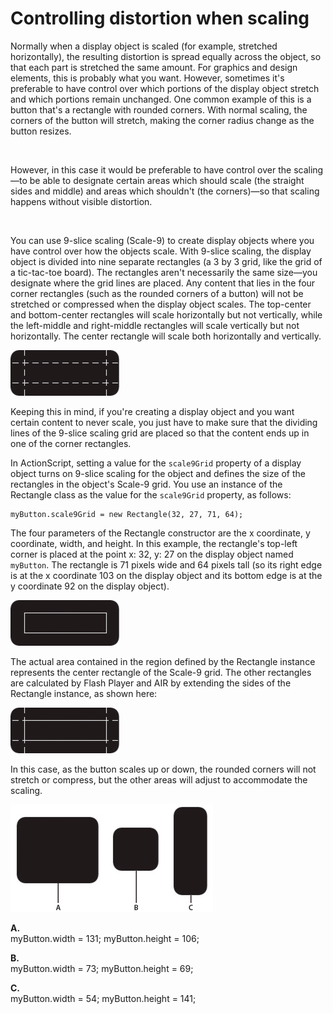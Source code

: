 # Controlling distortion when scaling

Normally when a display object is scaled (for example, stretched horizontally),
the resulting distortion is spread equally across the object, so that each part
is stretched the same amount. For graphics and design elements, this is probably
what you want. However, sometimes it's preferable to have control over which
portions of the display object stretch and which portions remain unchanged. One
common example of this is a button that's a rectangle with rounded corners. With
normal scaling, the corners of the button will stretch, making the corner radius
change as the button resizes.

![<Scaling distortion on a button with rounded
corners>](../../img/dp_9-slice-scale-wrong.png)

However, in this case it would be preferable to have control over the scaling—to
be able to designate certain areas which should scale (the straight sides and
middle) and areas which shouldn't (the corners)—so that scaling happens without
visible distortion.

![<Button scaled without
distortion>](../../img/dp_9-slice-scale-right.png)

You can use 9-slice scaling (Scale-9) to create display objects where you have
control over how the objects scale. With 9-slice scaling, the display object is
divided into nine separate rectangles (a 3 by 3 grid, like the grid of a
tic-tac-toe board). The rectangles aren't necessarily the same size—you
designate where the grid lines are placed. Any content that lies in the four
corner rectangles (such as the rounded corners of a button) will not be
stretched or compressed when the display object scales. The top-center and
bottom-center rectangles will scale horizontally but not vertically, while the
left-middle and right-middle rectangles will scale vertically but not
horizontally. The center rectangle will scale both horizontally and vertically.

![<9-slice scaling grid>](../../img/dp_9-slice-scale-grid.png)

Keeping this in mind, if you're creating a display object and you want certain
content to never scale, you just have to make sure that the dividing lines of
the 9-slice scaling grid are placed so that the content ends up in one of the
corner rectangles.

In ActionScript, setting a value for the `scale9Grid` property of a display
object turns on 9-slice scaling for the object and defines the size of the
rectangles in the object's Scale-9 grid. You use an instance of the Rectangle
class as the value for the `scale9Grid` property, as follows:

    myButton.scale9Grid = new Rectangle(32, 27, 71, 64);

The four parameters of the Rectangle constructor are the x coordinate, y
coordinate, width, and height. In this example, the rectangle's top-left corner
is placed at the point x: 32, y: 27 on the display object named `myButton`. The
rectangle is 71 pixels wide and 64 pixels tall (so its right edge is at the x
coordinate 103 on the display object and its bottom edge is at the y coordinate
92 on the display object).

![<Core rectangle of the Scale-9 grid>](../../img/dp_9-slice-scale-as-rectangle.png)

The actual area contained in the region defined by the Rectangle instance
represents the center rectangle of the Scale-9 grid. The other rectangles are
calculated by Flash Player and AIR by extending the sides of the Rectangle
instance, as shown here:

![<Complete Scale-9 grid derived from core rectangle>](../../img/dp_9-slice-scale-as-grid-extended.png)

In this case, as the button scales up or down, the rounded corners will not
stretch or compress, but the other areas will adjust to accommodate the scaling.

![<Effects of 9-slice scaling as button scales in both directions>](../../img/dp_9-slice-scale-scaled-versions.png)

**A.**  
myButton.width = 131; myButton.height = 106;

**B.**  
myButton.width = 73; myButton.height = 69;

**C.**  
myButton.width = 54; myButton.height = 141;
